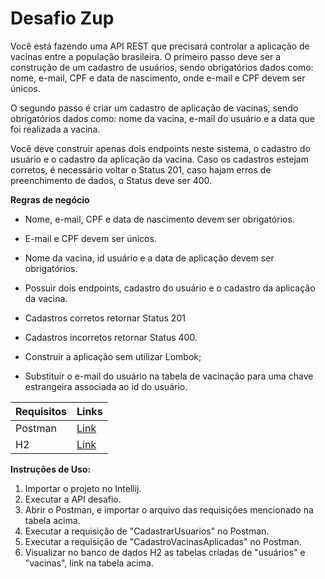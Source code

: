 # Desafio Zup
Você está fazendo uma API REST que precisará controlar a aplicação de vacinas entre a população brasileira. O primeiro passo deve ser a construção de um cadastro de usuários, sendo obrigatórios dados como: nome, e-mail, CPF e data de nascimento, onde e-mail e CPF devem ser únicos.

O segundo passo é criar um cadastro de aplicação de vacinas, sendo obrigatórios dados como: nome da vacina, e-mail do usuário e a data que foi realizada a vacina.

Você deve construir apenas dois endpoints neste sistema, o cadastro do usuário e o cadastro da aplicação da vacina. Caso os cadastros estejam corretos, é necessário voltar o Status 201, caso hajam erros de preenchimento de dados, o Status deve ser 400.

**Regras de negócio**

- Nome, e-mail, CPF e data de nascimento devem ser obrigatórios.

- E-mail e CPF devem ser únicos.

- Nome da vacina, id usuário e a data de aplicação devem ser obrigatórios.
- Possuir dois endpoints, cadastro do usuário e o cadastro da aplicação da vacina.
- Cadastros corretos retornar Status 201
- Cadastros incorretos retornar Status 400.
- Construir a aplicação sem utilizar Lombok;
- Substituir o e-mail do usuário na tabela de vacinação para uma chave estrangeira associada ao id do usuário. 

| Requisitos | Links                                                        |
| ---------- | ------------------------------------------------------------ |
| Postman    | [Link](https://github.com/jonataswf/Desafio-Zup/tree/master/postman) |
| H2         | [Link](http://localhost:8080/h2/login.jsp?jsessionid=daeaa0a979502fe39834f3e7bd288f17) |

**Instruções de Uso:**

1. Importar o projeto no Intellij.
2. Executar a API desafio.
4. Abrir o Postman, e importar o arquivo das requisições mencionado na tabela acima.
5. Executar a requisição de "CadastrarUsuarios" no Postman.
6. Executar a requisição de "CadastroVacinasAplicadas" no Postman.
8. Visualizar no banco de dados H2 as tabelas criadas de "usuários" e "vacinas", link na tabela acima.